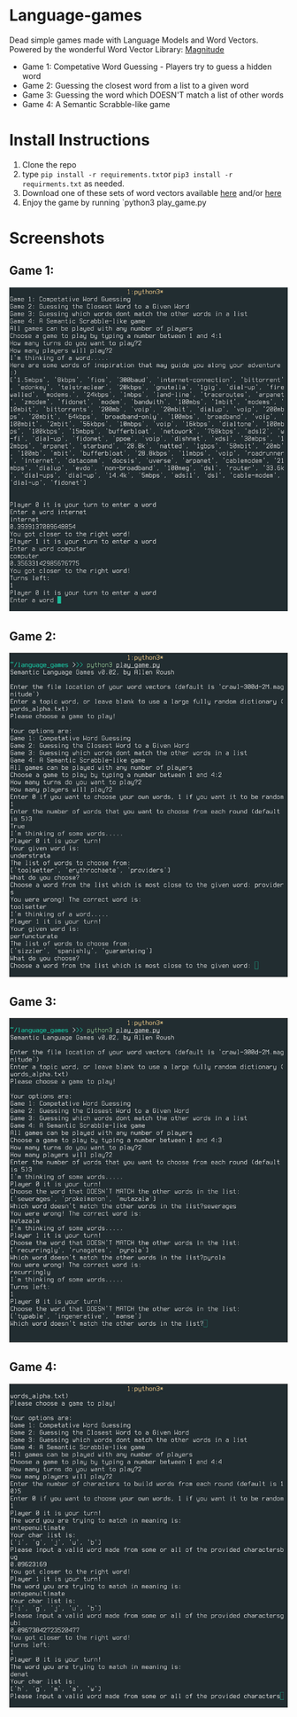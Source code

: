# Language-games
Dead simple games made with Language Models and Word Vectors. 
Powered by the wonderful Word Vector Library: [Magnitude](https://github.com/plasticityai/magnitude)

- Game 1: Competative Word Guessing - Players try to guess a hidden word
- Game 2: Guessing the closest word from a list to a given word 
- Game 3: Guessing the word which DOESN'T match a list of other words
- Game 4: A Semantic Scrabble-like game


# Install Instructions

1. Clone the repo 
2. type `pip install -r requirements.txt`or `pip3 install -r requirments.txt` as needed. 
3. Download one of these sets of word vectors available [here](magnitude.plasticity.ai/fasttext/heavy/crawl-300d-2M.magnitude) and/or [here](magnitude.plasticity.ai/glove/heavy/glove.6B.100d.magnitude)
4. Enjoy the game by running `python3 play_game.py

# Screenshots

## Game 1: 
![](https://raw.githubusercontent.com/Hellisotherpeople/Language-games/master/language_games1.jpg)

## Game 2:
![](https://raw.githubusercontent.com/Hellisotherpeople/Language-games/master/language_games2.jpg)

## Game 3: 
![](https://raw.githubusercontent.com/Hellisotherpeople/Language-games/master/language_games3.jpg)

## Game 4: 
![](https://raw.githubusercontent.com/Hellisotherpeople/Language-games/master/language_games4.jpg)

